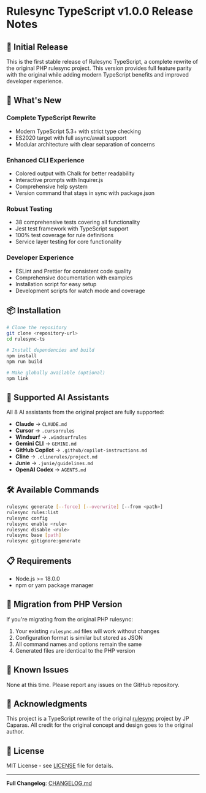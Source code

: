 # Rulesync TypeScript v1.0.0 Release Notes

## 🎉 Initial Release

This is the first stable release of Rulesync TypeScript, a complete rewrite of the original PHP rulesync project. This version provides full feature parity with the original while adding modern TypeScript benefits and improved developer experience.

## 🚀 What's New

### Complete TypeScript Rewrite
- Modern TypeScript 5.3+ with strict type checking
- ES2020 target with full async/await support
- Modular architecture with clear separation of concerns

### Enhanced CLI Experience
- Colored output with Chalk for better readability
- Interactive prompts with Inquirer.js
- Comprehensive help system
- Version command that stays in sync with package.json

### Robust Testing
- 38 comprehensive tests covering all functionality
- Jest test framework with TypeScript support
- 100% test coverage for rule definitions
- Service layer testing for core functionality

### Developer Experience
- ESLint and Prettier for consistent code quality
- Comprehensive documentation with examples
- Installation script for easy setup
- Development scripts for watch mode and coverage

## 📦 Installation

```bash
# Clone the repository
git clone <repository-url>
cd rulesync-ts

# Install dependencies and build
npm install
npm run build

# Make globally available (optional)
npm link
```

## 🎯 Supported AI Assistants

All 8 AI assistants from the original project are fully supported:

- **Claude** → `CLAUDE.md`
- **Cursor** → `.cursorrules`
- **Windsurf** → `.windsurfrules`
- **Gemini CLI** → `GEMINI.md`
- **GitHub Copilot** → `.github/copilot-instructions.md`
- **Cline** → `.clinerules/project.md`
- **Junie** → `.junie/guidelines.md`
- **OpenAI Codex** → `AGENTS.md`

## 🛠 Available Commands

```bash
rulesync generate [--force] [--overwrite] [--from <path>]
rulesync rules:list
rulesync config
rulesync enable <rule>
rulesync disable <rule>
rulesync base [path]
rulesync gitignore:generate
```

## 📋 Requirements

- Node.js >= 18.0.0
- npm or yarn package manager

## 🔄 Migration from PHP Version

If you're migrating from the original PHP rulesync:

1. Your existing `rulesync.md` files will work without changes
2. Configuration format is similar but stored as JSON
3. All command names and options remain the same
4. Generated files are identical to the PHP version

## 🐛 Known Issues

None at this time. Please report any issues on the GitHub repository.

## 🙏 Acknowledgments

This project is a TypeScript rewrite of the original [rulesync](https://github.com/jpcaparas/rulesync) project by JP Caparas. All credit for the original concept and design goes to the original author.

## 📄 License

MIT License - see [LICENSE](LICENSE) file for details.

---

**Full Changelog**: [CHANGELOG.md](CHANGELOG.md)
